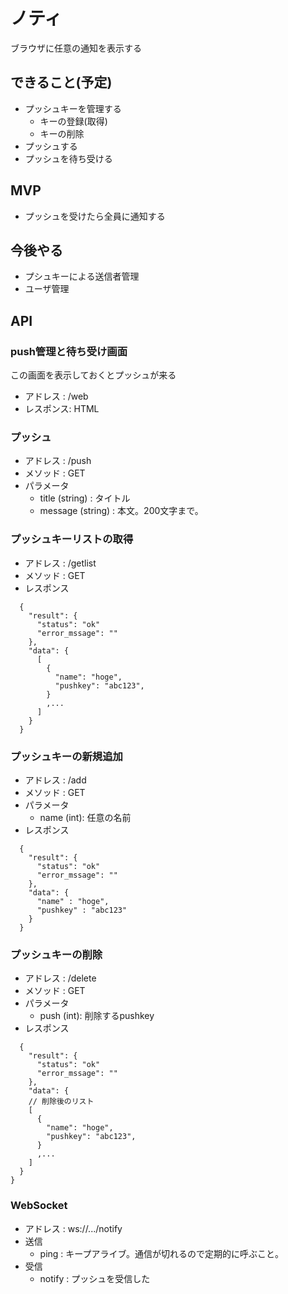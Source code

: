 # ノティ
ブラウザに任意の通知を表示する

## できること(予定)
- プッシュキーを管理する
  - キーの登録(取得)
  - キーの削除
- プッシュする
- プッシュを待ち受ける

## MVP
- プッシュを受けたら全員に通知する

## 今後やる
- プシュキーによる送信者管理
- ユーザ管理

## API

### push管理と待ち受け画面
この画面を表示しておくとプッシュが来る
- アドレス : /web
- レスポンス: HTML

### プッシュ
- アドレス : /push
- メソッド : GET
- パラメータ
  - title (string) : タイトル
  - message (string) : 本文。200文字まで。

### プッシュキーリストの取得
- アドレス : /getlist
- メソッド : GET
- レスポンス
```
  {
    "result": {
      "status": "ok"
      "error_mssage": ""
    },
    "data": {
      [
        {
          "name": "hoge",
          "pushkey": "abc123",
        }
        ,...
      ]
    }
  }
```

### プッシュキーの新規追加
- アドレス : /add
- メソッド : GET
- パラメータ
  - name (int): 任意の名前
- レスポンス
```
  {
    "result": {
      "status": "ok"
      "error_mssage": ""
    },
    "data": {
      "name" : "hoge",
      "pushkey" : "abc123"
    }
  }
```

### プッシュキーの削除
- アドレス : /delete
- メソッド : GET
- パラメータ
  - push (int): 削除するpushkey
- レスポンス
```
  {
    "result": {
      "status": "ok"
      "error_mssage": ""
    },
    "data": {
    // 削除後のリスト
    [
      {
        "name": "hoge",
        "pushkey": "abc123",
      }
      ,...
    ]
  }
}
```

### WebSocket
- アドレス : ws://.../notify
- 送信
  - ping : キープアライブ。通信が切れるので定期的に呼ぶこと。
- 受信
  - notify : プッシュを受信した
